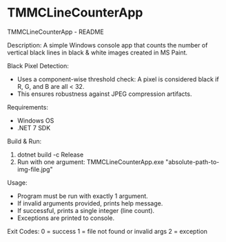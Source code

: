 # TMMCLineCounterApp

TMMCLineCounterApp - README

Description:
A simple Windows console app that counts the number of vertical black lines in black & white images created in MS Paint.

Black Pixel Detection:
- Uses a component-wise threshold check:
  A pixel is considered black if R, G, and B are all < 32.
- This ensures robustness against JPEG compression artifacts.

Requirements:
- Windows OS
- .NET 7 SDK

Build & Run:
1. dotnet build -c Release
2. Run with one argument:
   TMMCLineCounterApp.exe "absolute-path-to-img-file.jpg"

Usage:
- Program must be run with exactly 1 argument.
- If invalid arguments provided, prints help message.
- If successful, prints a single integer (line count).
- Exceptions are printed to console.

Exit Codes:
0 = success
1 = file not found or invalid args
2 = exception
